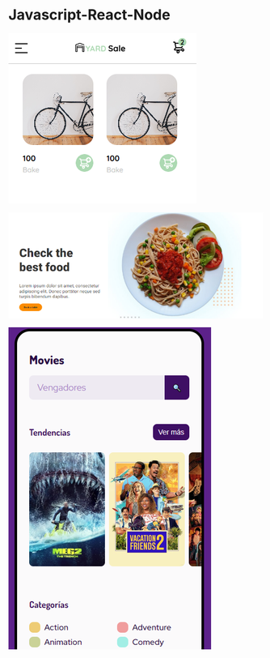 # Javascript-React-Node

[![](Document/img/First%20app.png)](https://jhonatan2022.github.io/JS-REACT-NODE/Javascript/Pr%C3%A1ctico/app/)


[![](Document/img/Css%20grid.png)](https://jhonatan2022.github.io/JS-REACT-NODE/Frontend/Grid/Project/)


[![](Document/img/App%20Movies.png)](https://jhonatan2022.github.io/JS-REACT-NODE/Frontend/Api-rest-JS/practica-con-api/)
